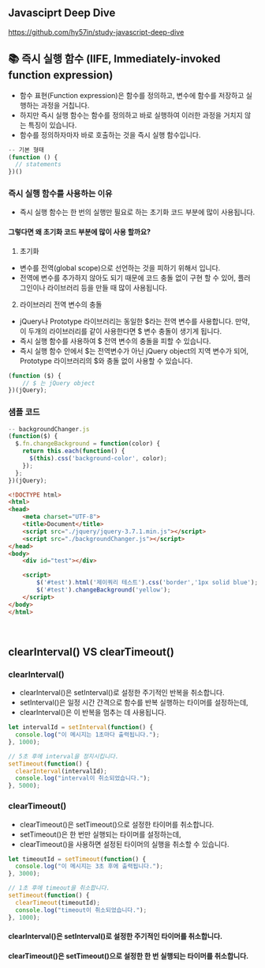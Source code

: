 ## Javasciprt Deep Dive  
https://github.com/hy57in/study-javascript-deep-dive

## 📚 즉시 실행 함수 (IIFE, Immediately-invoked function expression)
* 함수 표현(Function expression)은 함수를 정의하고, 변수에 함수를 저장하고 실행하는 과정을 거칩니다.
* 하지만 즉시 실행 함수는 함수를 정의하고 바로 실행하여 이러한 과정을 거치지 않는 특징이 있습니다.
* 함수를 정의하자마자 바로 호출하는 것을 즉시 실행 함수입니다.

```js
-- 기본 형태
(function () {
  // statements
})()
```

### 즉시 실행 함수를 사용하는 이유
* 즉시 실행 함수는 한 번의 실행만 필요로 하는 초기화 코드 부분에 많이 사용됩니다.
#### 그렇다면 왜 초기화 코드 부분에 많이 사용 할까요? 
1. 초기화
* 변수를 전역(global scope)으로 선언하는 것을 피하기 위해서 입니다. 
* 전역에 변수를 추가하지 않아도 되기 때문에 코드 충돌 없이 구현 할 수 있어, 플러그인이나 라이브러리 등을 만들 때 많이 사용됩니다.

2. 라이브러리 전역 변수의 충돌
* jQuery나 Prototype 라이브러리는 동일한 $라는 전역 변수를 사용합니다. 만약, 이 두개의 라이브러리를 같이 사용한다면 $ 변수 충돌이 생기게 됩니다.
* 즉시 실행 함수를 사용하여 $ 전역 변수의 충돌을 피할 수 있습니다.
* 즉시 실행 함수 안에서 $는 전역변수가 아닌 jQuery object의 지역 변수가 되어, Prototype 라이브러리의 $와 충돌 없이 사용할 수 있습니다.
```js
(function ($) {
    // $ 는 jQuery object
})(jQuery);
```

### 샘플 코드
```js
-- backgroundChanger.js
(function($) {
  $.fn.changeBackground = function(color) {
    return this.each(function() {
      $(this).css('background-color', color);
    });
  };
})(jQuery);
```
```html
<!DOCTYPE html>
<html>
<head>
    <meta charset="UTF-8">
    <title>Document</title>
    <script src="./jquery/jquery-3.7.1.min.js"></script>
    <script src="./backgroundChanger.js"></script>
</head>
<body>
    <div id="test"></div>

    <script>
        $('#test').html('제이쿼리 테스트').css('border','1px solid blue');
        $('#test').changeBackground('yellow');
    </script>
</body>
</html>
```

</br>

## clearInterval() VS clearTimeout()
### clearInterval()
* clearInterval()은 setInterval()로 설정한 주기적인 반복을 취소합니다. 
* setInterval()은 일정 시간 간격으로 함수를 반복 실행하는 타이머를 설정하는데, 
* clearInterval()은 이 반복을 멈추는 데 사용됩니다.

```js
let intervalId = setInterval(function() {
  console.log("이 메시지는 1초마다 출력됩니다.");
}, 1000);

// 5초 후에 interval을 정지시킵니다.
setTimeout(function() {
  clearInterval(intervalId);
  console.log("interval이 취소되었습니다.");
}, 5000);
```

### clearTimeout()
* clearTimeout()은 setTimeout()으로 설정한 타이머를 취소합니다. 
* setTimeout()은 한 번만 실행되는 타이머를 설정하는데, 
* clearTimeout()을 사용하면 설정된 타이머의 실행을 취소할 수 있습니다.
```js
let timeoutId = setTimeout(function() {
  console.log("이 메시지는 3초 후에 출력됩니다.");
}, 3000);

// 1초 후에 timeout을 취소합니다.
setTimeout(function() {
  clearTimeout(timeoutId);
  console.log("timeout이 취소되었습니다.");
}, 1000);
```
#### clearInterval()은 setInterval()로 설정한 주기적인 타이머를 취소합니다.
#### clearTimeout()은 setTimeout()으로 설정한 한 번 실행되는 타이머를 취소합니다.
